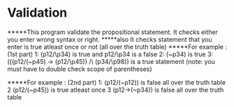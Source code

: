 # Validation
*****This program validate the propositional statement. It checks either you enter wrong syntax or right.
*****also It checks statement that you enter is true atleast once or not (all over the truth table)
*****For example : (1st part)
1:  (p12/\p34) is true and p12/\p34 is a false
2:  (~p34) is true
3:  (((p12/\(~p45) -> (p12/\p45)) /\ (p34/\p98)) is a true statement (note: you must have to double check scope of parentheses)

*****For example : (2nd part)
1:  (p12/\(~p12)) is false all over the truth table
2   (p12/\(~p45)) is true atleast once
3   (p12->(~p34)) is false all over the truth table 


